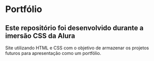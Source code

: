 <h1>Portfólio</h1>

<h2>Este repositório foi desenvolvido durante a imersão CSS da Alura</h2>

<p>Site utilizando HTML e CSS com o objetivo de armazenar os projetos futuros para apresentação como um portfólio.</p>
